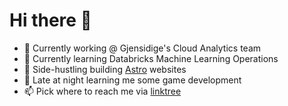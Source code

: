 # Hi there 👋

- 🔭 Currently working @ Gjensidige's Cloud Analytics team
- 🌱 Currently learning Databricks Machine Learning Operations
- 🦾 Side-hustling building [Astro] websites
- 🌃 Late at night learning me some game development
- 📫 Pick where to reach me via [linktree]

<!-- ![My Github Stats](https://github-readme-stats.vercel.app/api?username=psychonout) -->

[Astro]: https://astro.js
[linktree]: https://linktr.ee/psychonout

